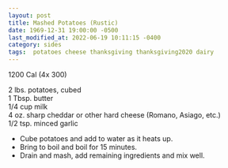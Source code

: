 ```yaml
---
layout: post
title: Mashed Potatoes (Rustic)
date: 1969-12-31 19:00:00 -0500
last_modified_at: 2022-06-19 10:11:15 -0400
category: sides
tags:  potatoes cheese thanksgiving thanksgiving2020 dairy
---
```

1200 Cal (4x 300)

2 lbs. potatoes, cubed  
1 Tbsp. butter  
1/4 cup milk  
4 oz. sharp cheddar or other hard cheese (Romano, Asiago, etc.)  
1/2 tsp. minced garlic  

* Cube potatoes and add to water as it heats up.
* Bring to boil and boil for 15 minutes.
* Drain and mash, add remaining ingredients and mix well.
